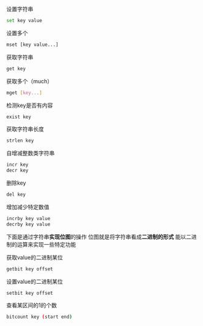 设置字符串
```bash
set key value
```
设置多个
```bash
mset [key value...]
```
获取字符串
```bash
get key
```
获取多个（much）
```bash
mget [key...]
```
检测key是否有内容
```bash
exist key
```
获取字符串长度
```bash
strlen key
```
自增减整数类字符串
```bash
incr key
decr key
```
删除key
```bash
del key
```

增加减少特定数值
```bash
incrby key value
decrby key value
```

下面是通过字符串**实现位图**的操作
位图就是将字符串看成**二进制的形式**
能以二进制的运算来实现一些特定功能

获取value的二进制某位
```bash
getbit key offset
```
设置value的二进制某位
```bash
setbit key offset
```
查看某区间的1的个数
```bash
bitcount key (start end)
```